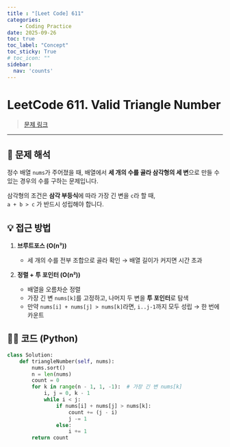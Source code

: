 ```yaml
---
title : "[Leet Code] 611"
categories:
    - Coding Practice
date: 2025-09-26
toc: true
toc_label: "Concept"
toc_sticky: True
# toc_icon: ""
sidebar:
  nav: 'counts'
---
```

# LeetCode 611. Valid Triangle Number

> [문제 링크](https://leetcode.com/problems/valid-triangle-number/description/)

---

## 📝 문제 해석
정수 배열 `nums`가 주어졌을 때, 배열에서 **세 개의 수를 골라 삼각형의 세 변**으로 만들 수 있는 경우의 수를 구하는 문제입니다.

삼각형의 조건은 **삼각 부등식**에 따라 가장 긴 변을 `c`라 할 때,  
`a + b > c` 가 반드시 성립해야 합니다.


## 💡 접근 방법
1. **브루트포스 (O(n³))**
   - 세 개의 수를 전부 조합으로 골라 확인 → 배열 길이가 커지면 시간 초과

2. **정렬 + 투 포인터 (O(n²))**
   - 배열을 오름차순 정렬
   - 가장 긴 변 `nums[k]`를 고정하고, 나머지 두 변을 **투 포인터**로 탐색
   - 만약 `nums[i] + nums[j] > nums[k]`라면, `i..j-1`까지 모두 성립 → 한 번에 카운트


## 🧑‍💻 코드 (Python)

```python
class Solution:
    def triangleNumber(self, nums):
        nums.sort()
        n = len(nums)
        count = 0
        for k in range(n - 1, 1, -1):  # 가장 긴 변 nums[k]
            i, j = 0, k - 1
            while i < j:
                if nums[i] + nums[j] > nums[k]:
                    count += (j - i)
                    j -= 1
                else:
                    i += 1
        return count
```
